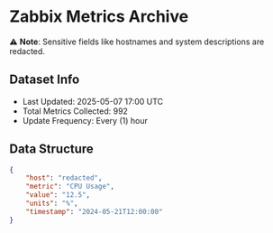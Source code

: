# Zabbix Metrics Archive

⚠️ **Note**: Sensitive fields like hostnames and system descriptions are redacted.

## Dataset Info
- Last Updated: 2025-05-07 17:00 UTC
- Total Metrics Collected: 992
- Update Frequency: Every (1) hour

## Data Structure
```json
{
    "host": "redacted",
    "metric": "CPU Usage",
    "value": "12.5",
    "units": "%",
    "timestamp": "2024-05-21T12:00:00"
}
```
